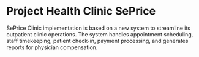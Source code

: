 
# Project Health Clinic SePrice

SePrice Clinic implementation is based on a new system to streamline its outpatient clinic operations. The system handles appointment scheduling, staff timekeeping, patient check-in, payment processing, and generates reports for physician compensation.

